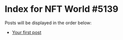 # Index for NFT World #5139
Posts will be displayed in the order below:

- [Your first post](./001-first.md)


